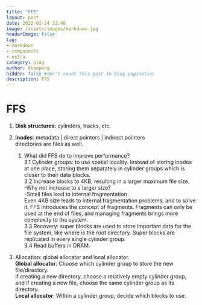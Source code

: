 ```yaml
---
title: "FFS"
layout: post
date: 2022-02-24 22:48
image: /assets/images/markdown.jpg
headerImage: false
tag:
- markdown
- components
- extra
category: blog
author: Xiaopeng
hidden: false #don't count this post in blog pagination
description: FFS
---
```


# FFS

1. **Disk structures**: cylinders, tracks, etc.

2. **inodes**: metadata | direct pointers | indirect pointers  
   directories are files as well.

   1. What did FFS do to improve performance?  
      3.1 Cylinder groups: to use spatial locality. Instead of storing inodes at one place, storing them separately in cylinder groups which is closer to their data blocks.  
      3.2 Increase blocks to 4KB, resulting in a larger maximum file size.  
      -Why not increase to a larger size?  
      -Small files lead to internal fragmentation  
      Even 4KB size leads to internal fragmentation problems, and to solve it, FFS introduces the concept of fragments. Fragments can only be used at the end of files, and managing fragments brings more complexity to the system.  
      3.3 Recovery: super blocks are used to store important data for the file system, like where is the root directory. Super blocks are replicated in every single cylinder group.  
      3.4 Read buffers in DRAM.

3. Allocation: global allocator and local allocator.  
   **Global allocator**: Choose which cylinder group to store the new file/directory.  
   If creating a new directory, choose a relatively empty cylinder group, and if creating a new file, choose the same cylinder group as its directory.  
   **Local allocator**: Within a cylinder group, decide which blocks to use.  
